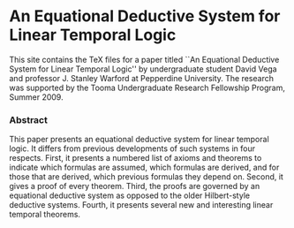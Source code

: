 # An Equational Deductive System for Linear Temporal Logic #

This site contains the TeX files for a paper titled ``An Equational Deductive System for Linear Temporal Logic'' by undergraduate student David Vega and professor J. Stanley Warford at Pepperdine University.  The research was supported by the Tooma Undergraduate Research Fellowship Program, Summer 2009.

### Abstract ###

This paper presents an equational deductive system for linear temporal logic. It differs from previous developments of such systems in four respects. First, it presents a numbered list of axioms and theorems to indicate which formulas are assumed, which formulas are derived, and for those that are derived, which previous formulas they depend on. Second, it gives a proof of every theorem. Third, the proofs are governed by an equational deductive system as opposed to the older Hilbert-style deductive systems. Fourth, it presents several new and interesting linear temporal theorems.